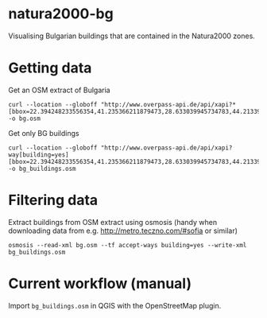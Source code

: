 natura2000-bg
=============

Visualising Bulgarian buildings that are contained in the Natura2000 zones. 


Getting data
================

Get an OSM extract of Bulgaria 

    curl --location --globoff "http://www.overpass-api.de/api/xapi?*[bbox=22.394248233556354,41.235366211879473,28.633039945734783,44.213393561835581]" -o bg.osm

Get only BG buildings

    curl --location --globoff "http://www.overpass-api.de/api/xapi?way[building=yes][bbox=22.394248233556354,41.235366211879473,28.633039945734783,44.213393561835581]" -o bg_buildings.osm
    

Filtering data
==============

Extract buildings from OSM extract using osmosis (handy when downloading data from e.g. http://metro.teczno.com/#sofia or similar)

    osmosis --read-xml bg.osm --tf accept-ways building=yes --write-xml bg_buildings.osm
    

Current workflow (manual)
=========================

Import ```bg_buildings.osm``` in QGIS with the OpenStreetMap plugin.
